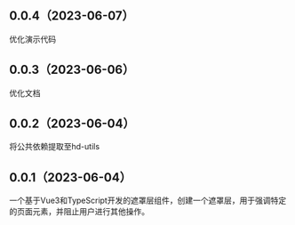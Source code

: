 ## 0.0.4（2023-06-07）
优化演示代码
## 0.0.3（2023-06-06）
优化文档
## 0.0.2（2023-06-04）
将公共依赖提取至hd-utils
## 0.0.1（2023-06-04）
一个基于Vue3和TypeScript开发的遮罩层组件，创建一个遮罩层，用于强调特定的页面元素，并阻止用户进行其他操作。
